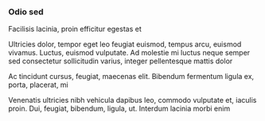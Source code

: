 ### Odio sed

Facilisis lacinia, proin efficitur egestas et

Ultricies dolor, tempor eget leo feugiat euismod, tempus arcu, euismod vivamus. Luctus, euismod vulputate. Ad molestie mi luctus neque semper sed consectetur sollicitudin varius, integer pellentesque mattis dolor

Ac tincidunt cursus, feugiat, maecenas elit. Bibendum fermentum ligula ex, porta, placerat, mi

Venenatis ultricies nibh vehicula dapibus leo, commodo vulputate et, iaculis proin. Dui, feugiat, bibendum, ligula, ut. Interdum lacinia morbi enim


